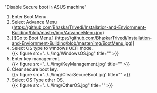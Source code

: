 "Disable Secure boot in ASUS machine" 


1) Enter Boot Menu.<br />
2) Select Advance Menu<br />
(https://github.com/BhaskarTrivedi/Installation-and-Enviornment-Building/blob/master/img/AdvanceMenu.jpg)
3) [![Go to Boot Menu.]
(https://github.com/BhaskarTrivedi/Installation-and-Enviornment-Building/blob/master/img/BootMenu.jpg)]
4) Select OS type to Windows UEFI mode.<br />
{{< figure src="../../img/WindowsOS.jpg" title="" >}}
5) Enter key management.<br />
{{< figure src="../..//img/KeyManagement.jpg" title="" >}}
6) Clear secure boot key.<br />
{{< figure src="../..//img/ClearSecureBoot.jpg" title="" >}}
7) Select OS Type other OS.<br />
{{< figure src="../..//img/OtherOS.jpg" title="" >}}
